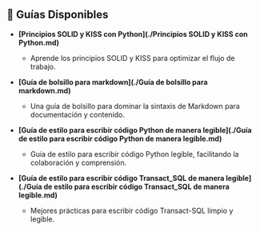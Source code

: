 

## 🚀 Guías Disponibles

- **[Principios SOLID y KISS con Python](./Principios SOLID y KISS con Python.md)**
  - Aprende los principios SOLID y KISS para optimizar el flujo de trabajo.

- **[Guía de bolsillo para markdown](./Guía de bolsillo para markdown.md)**
  - Una guía de bolsillo para dominar la sintaxis de Markdown para documentación y contenido.

- **[Guía de estilo para escribir código Python de manera legible](./Guía de estilo para escribir código Python de manera legible.md)**
  - Guía de estilo para escribir código Python legible, facilitando la colaboración y comprensión.

- **[Guía de estilo para escribir código Transact_SQL de manera legible](./Guía de estilo para escribir código Transact_SQL de manera legible.md)**
  - Mejores prácticas para escribir código Transact-SQL limpio y legible.
  



